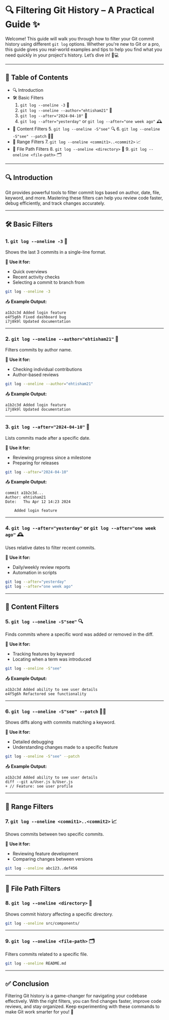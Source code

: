 # 🔍 Filtering Git History – A Practical Guide ✨

Welcome! This guide will walk you through how to filter your Git commit history using different `git log` options. Whether you're new to Git or a pro, this guide gives you real-world examples and tips to help you find what you need quickly in your project's history. Let’s dive in! 🌊💻

---

## 📑 Table of Contents
- 🔍 Introduction
- 🛠️ Basic Filters
  1. `git log --oneline -3` 📄
  2. `git log --oneline --author="ehtisham21"` 👤
  3. `git log --after="2024-04-10"` 📅
  4. `git log --after="yesterday"` or `git log --after="one week ago"` 🕰️
- 📝 Content Filters
  5. `git log --oneline -S"see"` 🔍
  6. `git log --oneline -S"see" --patch` 🐛🔧
- 📏 Range Filters
  7. `git log --oneline <commit1>..<commit2>` 📈
- 📁 File Path Filters
  8. `git log --oneline <directory>` 📂
  9. `git log --oneline <file-path>` 🗂️

---

## 🔍 Introduction

Git provides powerful tools to filter commit logs based on author, date, file, keyword, and more. Mastering these filters can help you review code faster, debug efficiently, and track changes accurately.

---

## 🛠️ Basic Filters

### 1. `git log --oneline -3` 📄  
Shows the last 3 commits in a single-line format.

🔧 **Use it for:**
- Quick overviews
- Recent activity checks
- Selecting a commit to branch from

```bash
git log --oneline -3
```

📤 **Example Output:**
```
a1b2c3d Added login feature
e4f5g6h Fixed dashboard bug
i7j8k9l Updated documentation
```

---

### 2. `git log --oneline --author="ehtisham21"` 👤  
Filters commits by author name.

🔧 **Use it for:**
- Checking individual contributions
- Author-based reviews

```bash
git log --oneline --author="ehtisham21"
```

📤 **Example Output:**
```
a1b2c3d Added login feature
i7j8k9l Updated documentation
```

---

### 3. `git log --after="2024-04-10"` 📅  
Lists commits made after a specific date.

🔧 **Use it for:**
- Reviewing progress since a milestone
- Preparing for releases

```bash
git log --after="2024-04-10"
```

📤 **Example Output:**
```
commit a1b2c3d...
Author: ehtisham21
Date:   Thu Apr 12 14:23 2024

    Added login feature
```

---

### 4. `git log --after="yesterday"` or `git log --after="one week ago"` 🕰️  
Uses relative dates to filter recent commits.

🔧 **Use it for:**
- Daily/weekly review reports
- Automation in scripts

```bash
git log --after="yesterday"
git log --after="one week ago"
```

---

## 📝 Content Filters

### 5. `git log --oneline -S"see"` 🔍  
Finds commits where a specific word was added or removed in the diff.

🔧 **Use it for:**
- Tracking features by keyword
- Locating when a term was introduced

```bash
git log --oneline -S"see"
```

📤 **Example Output:**
```
a1b2c3d Added ability to see user details
e4f5g6h Refactored see functionality
```

---

### 6. `git log --oneline -S"see" --patch` 🐛🔧  
Shows diffs along with commits matching a keyword.

🔧 **Use it for:**
- Detailed debugging
- Understanding changes made to a specific feature

```bash
git log --oneline -S"see" --patch
```

📤 **Example Output:**
```
a1b2c3d Added ability to see user details
diff --git a/User.js b/User.js
+ // Feature: see user profile
```

---

## 📏 Range Filters

### 7. `git log --oneline <commit1>..<commit2>` 📈  
Shows commits between two specific commits.

🔧 **Use it for:**
- Reviewing feature development
- Comparing changes between versions

```bash
git log --oneline abc123..def456
```

---

## 📁 File Path Filters

### 8. `git log --oneline <directory>` 📂  
Shows commit history affecting a specific directory.

```bash
git log --oneline src/components/
```

---

### 9. `git log --oneline <file-path>` 🗂️  
Filters commits related to a specific file.

```bash
git log --oneline README.md
```

---

## ✅ Conclusion

Filtering Git history is a game-changer for navigating your codebase effectively. With the right filters, you can find changes faster, improve code reviews, and stay organized. Keep experimenting with these commands to make Git work smarter for you! 🚀
